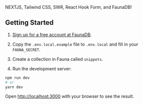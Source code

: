 NEXTJS, Tailwind CSS, SWR, React Hook Form, and FaunaDB!

## Getting Started

1. [Sign up for a free account at FaunaDB](http://bit.ly/jqqfauna).

2. Copy the `.env.local.example` file to `.env.local` and fill in your `FAUNA_SECRET`.

3. Create a collection in Fauna called `snippets`.

4. Run the development server:

```bash
npm run dev
# or
yarn dev
```

Open [http://localhost:3000](http://localhost:3000) with your browser to see the result.